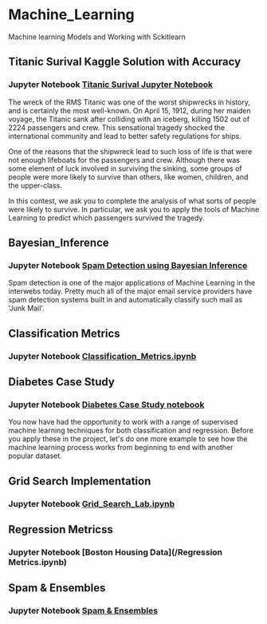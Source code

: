 # Machine_Learning
Machine learning Models and Working with Sckitlearn
## Titanic Surival Kaggle Solution with Accuracy
### Jupyter Notebook [Titanic Surival Jupyter Notebook](/titanic_survival_exploration.ipynb)
The wreck of the RMS Titanic was one of the worst shipwrecks in history, and is certainly the most well-known.  On April 15, 1912, during her maiden voyage, the Titanic sank after colliding with an iceberg, killing 1502 out of 2224 passengers and crew.  This sensational tragedy shocked the international community and lead to better safety regulations for ships.

One of the reasons that the shipwreck lead to such loss of life is that were not enough lifeboats for the passengers and crew.  Although there was some element of luck involved in surviving the sinking, some groups of people were more likely to survive than others, like women, children, and the upper-class.

In this contest, we ask you to complete the analysis of what sorts of people were likely to survive.  In particular, we ask you to apply the tools of Machine Learning to predict which passengers survived the tragedy.

## Bayesian_Inference
### Jupyter Notebook [Spam Detection using Bayesian Inference](/Bayesian_Inference.ipynb)
Spam detection is one of the major applications of Machine Learning in the interwebs today. Pretty much all of the major email service providers have spam detection systems built in and automatically classify such mail as 'Junk Mail'.

## Classification Metrics
### Jupyter Notebook [Classification_Metrics.ipynb](/Classification_Metrics.ipynb)


## Diabetes Case Study
### Jupyter Notebook [Diabetes Case Study notebook](/Diabetes%20Case%20Study.ipynb)
You now have had the opportunity to work with a range of supervised machine learning techniques for both classification and regression. Before you apply these in the project, let's do one more example to see how the machine learning process works from beginning to end with another popular dataset.

## Grid Search Implementation
### Jupyter Notebook [Grid_Search_Lab.ipynb](/Grid_Search_Lab.ipynb)

## Regression Metricss
### Jupyter Notebook [Boston Housing Data](/Regression Metrics.ipynb)

## Spam & Ensembles
### Jupyter Notebook [Spam & Ensembles](/Spam_&_Ensembles.ipynb)
